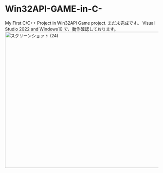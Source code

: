 # Win32API-GAME-in-C-
My First C/C++ Project in Win32API Game project.
まだ未完成です。
Visual Studio 2022 and Windows10 で、動作確認しております。
<img width="771" height="449" alt="スクリーンショット (24)" src="https://github.com/user-attachments/assets/68669405-57f7-4a30-9654-d21c8e33eb06" />
